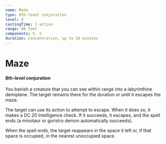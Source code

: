 ```yaml
---
name: Maze
type: 8th-level conjuration
level: 8
castingTime: 1 action
range: 60 feet
components: V, S
duration: Concentration, up to 10 minutes
---
```


# Maze

#### 8th-level conjuration

You banish a creature that you can see within range into a labyrinthine demiplane. The target remains there for the duration or until it escapes the maze.

The target can use its action to attempt to escape. When it does so, it makes a DC 20 Intelligence check. If it succeeds, it escapes, and the spell ends (a minotaur or goristro demon automatically succeeds).

When the spell ends, the target reappears in the space it left or, if that space is occupied, in the nearest unoccupied space.
